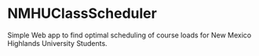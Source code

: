 NMHUClassScheduler
==================

Simple Web app to find optimal scheduling of course loads for New Mexico Highlands University Students.